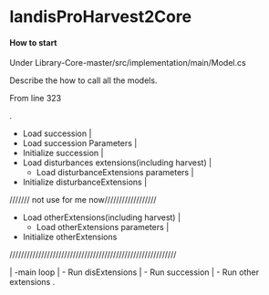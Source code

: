 # landisProHarvest2Core

#### How to start

Under Library-Core-master/src/implementation/main/Model.cs

Describe the how to call all the models.

From line 323

.
 - Load succession
|
 - Load succession Parameters
| 
 - Initialize succession
|
 - Load disturbances extensions(including harvest)
	|
     - Load disturbanceExtensions parameters
|
 - Initialize disturbanceExtensions
|

/////// not use for me now//////////////////

 - Load otherExtensions(including harvest)
	|	
	 - Load otherExtensions parameters
|
 - Initialize otherExtensions

//////////////////////////////////////////////////////////

|
 -main loop
	|
	 - Run disExtensions
	|
	 - Run succession
	| 
	 - Run other extensions
.